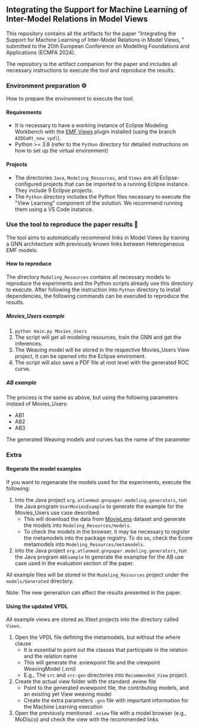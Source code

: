 ## Integrating the Support for Machine Learning of Inter-Model Relations in Model Views

This repository contains all the artifacts for the paper "Integrating the Support for Machine Learning of Inter-Model Relations in Model Views, " submitted to the 20th European Conference on Modelling Foundations and Applications (ECMFA 2024).

The repository is the artifact companion for the paper and includes all necessary instructions to execute the tool and reproduce the results.

### Environment preparation ⚙️

How to prepare the environment to execute the tool.

#### Requirements

- It is necessary to have a working instance of Eclipse Modeling Workbench with the [EMF Views](https://github.com/atlanmod/emfviews/tree/AIDOaRt_new_vpdl) plugin installed (using the branch `AIDOaRt_new_vpdl`).
- Python >= 3.8 (refer to the `Python` directory for detailed instructions on how to set up the virtual environment)

#### Projects

- The directories `Java`, `Modeling_Resources`, and `Views` are all Eclipse-configured projects that can be imported to a running Eclipse instance. They include 9 Eclipse projects.
- The `Python` directory includes the Python files necessary to execute the "View Learning" component of the solution. We recommend running them using a VS Code instance.

### Use the tool to reproduce the paper results 🚀

The tool aims to automatically recommend links in Model Views by training a GNN architecture with previously known links between Heterogeneous EMF models.

#### How to reproduce

The directory `Modeling_Resources` contains all necessary models to reproduce the experiments and the Python scripts already use this directory to execute. 
After following the instruction into `Python` directory to install dependencies, the following commands can be executed to reproduce the results.

##### Movies_Users example

1. `python main.py Movies_Users`
2. The script will get all modeling resources, train the GNN and get the inferences.
3. The Weaving model will be stored in the respective Movies_Users View project, It can be opened into the Eclipse enviroment.
4. The script will also save a PDF file at root level with the generated ROC curve.

##### AB example

The process is the same as above, but using the following parameters instead of Movies_Users:

- AB1
- AB2
- AB3

The generated Weaving models and curves has the name of the parameter

### Extra

#### Regerate the model examples

If you want to regenarate the models used for the experiments, execute the following:

1. Into the Java project `org.atlanmod.gnnpaper.modeling.generators`, run the Java program `UserMoviesExample` to generate the example for the Movies_Users use case described.
    - This will download the data from [MovieLens](https://grouplens.org/datasets/movielens/) dataset and generate the models into `Modeling_Resources/models`.
    - To check the models in the browser, it may be necessary to register the metamodels into the package registry. To do so, check the Ecore metamodels into `Modeling_Resources/metamodels`.
2. Into the Java project `org.atlanmod.gnnpaper.modeling.generators`, run the Java program `ABExample` to generate the examplse for the AB use case used in the evaluation section of the paper.

All example files will be stored in the `Modeling_Resources` project under the `models/Generated` directory.

Note: The new generation can affect the results presented in the paper.
 
#### Using the updated VPDL

All example views are stored as Xtext projects into the directory called `Views`.

1. Open the VPDL file defining the metamodels, but without the where clause
    - It is essential to point out the classes that participate in the relation and the relation name
    - This will generate the .eviewpoint file and the viewpoint WeavingModel (.xmi)
    - E.g., The `src` and `src-gen` directories into `Recommended_View` project.
2. Create the actual view folder with the standard .eview file
    - Point to the generated eviewpoint file, the contributing models, and an existing yet View weaving model
    - Create the extra  parameters `.gnn` file with important information for the Machine Learning execution
3. Open the previously mentioned `.eview` file with a model browser (e.g., MoDisco) and check the view with the recommended links

